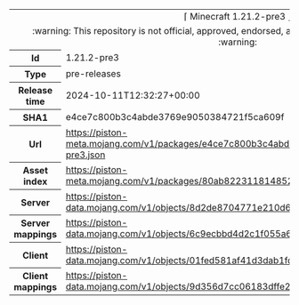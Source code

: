 <html><table>
<tr><td colspan="2" align="center"><img width="0" height="0"><br/>⌈ Minecraft 1.21.2-pre3 ⌋<br/><img width="0" height="0"></td></tr>
<tr><td colspan="2" align="center"><img width="0" height="0"><br/>
:warning: This repository is not official, approved, endorsed, associated or connected with Mojang :warning:
<br/><img width="0" height="0"></td></tr>
<tr><th>Id</th><td>1.21.2-pre3</td></tr>
<tr><th>Type</th><td>pre-releases</td></tr>
<tr><th>Release time</th><td>2024-10-11T12:32:27+00:00</td></tr>
<tr><th>SHA1</th><td>e4ce7c800b3c4abde3769e9050384721f5ca609f</td></tr>
<tr><th>Url</th><td><a href="https://piston-meta.mojang.com/v1/packages/e4ce7c800b3c4abde3769e9050384721f5ca609f/1.21.2-pre3.json">https://piston-meta.mojang.com/v1/packages/e4ce7c800b3c4abde3769e9050384721f5ca609f/1.21.2-pre3.json</a></td></tr>
<tr><th>Asset index</th><td><a href="https://piston-meta.mojang.com/v1/packages/80ab8223118148523b970428790d747fa6b1d168/18.json">https://piston-meta.mojang.com/v1/packages/80ab8223118148523b970428790d747fa6b1d168/18.json</a></td></tr>
<tr><th>Server</th><td><a href="https://piston-data.mojang.com/v1/objects/8d2de8704771e210d69e7b7ac70d858a677bcb70/server.jar">https://piston-data.mojang.com/v1/objects/8d2de8704771e210d69e7b7ac70d858a677bcb70/server.jar</a></td></tr>
<tr><th>Server mappings</th><td><a href="https://piston-data.mojang.com/v1/objects/6c9ecbbd4d2c1f055a688de4f3ecc94e9577be71/server.txt">https://piston-data.mojang.com/v1/objects/6c9ecbbd4d2c1f055a688de4f3ecc94e9577be71/server.txt</a></td></tr>
<tr><th>Client</th><td><a href="https://piston-data.mojang.com/v1/objects/01fed581af41d3dab1fd08f6b1534e9f7b3fc05a/client.jar">https://piston-data.mojang.com/v1/objects/01fed581af41d3dab1fd08f6b1534e9f7b3fc05a/client.jar</a></td></tr>
<tr><th>Client mappings</th><td><a href="https://piston-data.mojang.com/v1/objects/9d356d7cc06183dffe216762f1a86443c9e11915/client.txt">https://piston-data.mojang.com/v1/objects/9d356d7cc06183dffe216762f1a86443c9e11915/client.txt</a></td></tr>
</table></html>